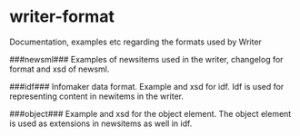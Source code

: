 # writer-format
Documentation, examples etc regarding the formats used by Writer

###newsml###
Examples of newsitems used in the writer, changelog for format and xsd of newsml.

###idf###
Infomaker data format. Example and xsd for idf. Idf is used for representing content in newitems in the writer.

###object###
Example and xsd for the object element. The object element is used as extensions in newsitems as well in idf.
